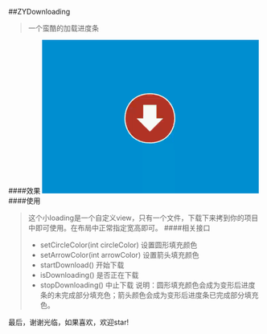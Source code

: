 ##ZYDownloading

>一个蛮酷的加载进度条

####效果
![](https://github.com/zhangyuChen1991/some_sources/blob/master/ZYDownloading/ZYDownloading.gif)
####使用
>这个小loading是一个自定义view，只有一个文件，下载下来拷到你的项目中即可使用。在布局中正常指定宽高即可。
####相关接口
>* setCircleColor(int circleColor) 设置圆形填充颜色
>* setArrowColor(int arrowColor) 设置箭头填充颜色
>* startDownload() 开始下载
>* isDownloading() 是否正在下载
>* stopDownloading() 中止下载
说明：圆形填充颜色会成为变形后进度条的未完成部分填充色；箭头颜色会成为变形后进度条已完成部分填充色。

最后，谢谢光临，如果喜欢，欢迎star!
